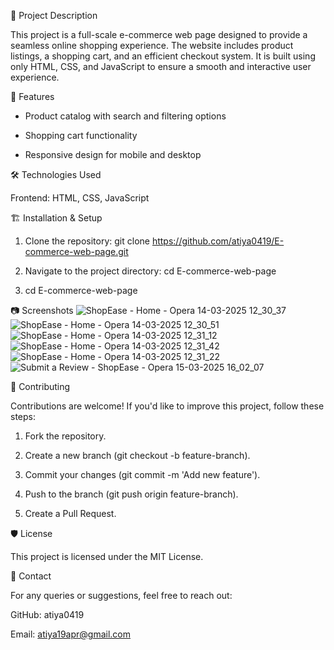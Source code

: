 📌 Project Description

This project is a full-scale e-commerce web page designed to provide a seamless online shopping experience. The website includes product listings, a shopping cart, and an efficient checkout system. It is built using only HTML, CSS, and JavaScript to ensure a smooth and interactive user experience.

🚀 Features

- Product catalog with search and filtering options

- Shopping cart functionality

- Responsive design for mobile and desktop

🛠️ Technologies Used

Frontend: HTML, CSS, JavaScript

🏗️ Installation & Setup

1. Clone the repository:
   git clone https://github.com/atiya0419/E-commerce-web-page.git

2. Navigate to the project directory:
   cd E-commerce-web-page

3. cd E-commerce-web-page

📷 Screenshots
![ShopEase - Home - Opera 14-03-2025 12_30_37](https://github.com/user-attachments/assets/4418f602-9cc7-4b95-8803-f6966b561a16)
![ShopEase - Home - Opera 14-03-2025 12_30_51](https://github.com/user-attachments/assets/ae53d150-0bc3-46ec-bfe3-2dd55c954ca5)
![ShopEase - Home - Opera 14-03-2025 12_31_12](https://github.com/user-attachments/assets/ca1b0675-1428-4244-8d4f-7cb81cd2ac9e)
![ShopEase - Home - Opera 14-03-2025 12_31_42](https://github.com/user-attachments/assets/052b017d-deac-41d0-8153-0a9cc80fb558)
![ShopEase - Home - Opera 14-03-2025 12_31_22](https://github.com/user-attachments/assets/1d4ec78f-83f8-48f1-ac41-ca562f82e0e5)
![Submit a Review - ShopEase - Opera 15-03-2025 16_02_07](https://github.com/user-attachments/assets/8d62555b-7409-4235-b912-c8fe3460a5ba)

🤝 Contributing

Contributions are welcome! If you'd like to improve this project, follow these steps:

1. Fork the repository.

2. Create a new branch (git checkout -b feature-branch).

3. Commit your changes (git commit -m 'Add new feature').

4. Push to the branch (git push origin feature-branch).

5. Create a Pull Request.

🛡️ License

This project is licensed under the MIT License.

📩 Contact

For any queries or suggestions, feel free to reach out:

GitHub: atiya0419

Email: atiya19apr@gmail.com



